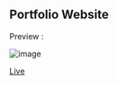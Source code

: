 ## Portfolio Website 

Preview :

![image](https://github.com/user-attachments/assets/510b1dbb-f182-4efe-ac54-25ce97ccb525)


[Live](https://harshsankhala23.github.io/)

